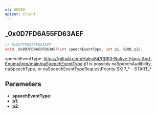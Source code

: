 ```yaml
---
ns: AUDIO
apiset: client
---
```

## _0x0D7FD6A55FD63AEF

```c
// 0x0D7FD6A55FD63AEF
void _0x0D7FD6A55FD63AEF(int speechEventType, int p1, BOOL p2);
```

speechEventType: https://github.com/Halen84/RDR3-Native-Flags-And-Enums/tree/main/naSpeechEventType 
p1 is possibly naSpeechAudibility, naSpeechType, or naSpeechEventTypeRequestPriority
SKIP_* - START_*

## Parameters
* **speechEventType**:
* **p1**:
* **p2**: